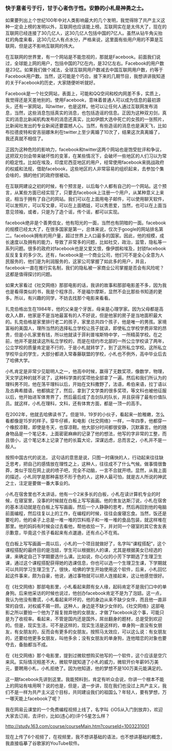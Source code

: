 ### 快于意者亏于行，甘于心者伤于性。安静的小札是神勇之士。
如果要列出上个世纪100年中对人类影响最大的几个发明，我觉得除了共产主义这种一定会上榜的发明以外，互联网也应该能上榜。互联网实在是太伟大了，现在的互联网已经连接了30几亿人，这30几亿人包括中国的7亿人。虽然从钻牛角尖抬杠的角度来看，这30几亿人有点水分，严格来说，这里面有些用户用的不算是互联网，但是这不影响互联网的伟大。

在互联网的世界里，有一个网站是不能忽视的，那就是Facebook。前面我们说过，全球能上网的用户，包括中国的7亿在内，是32亿左右。Facebook的用户数是23亿。如果我们做个减法，全球互联网用户数减去中国互联网用户数，约等于Facebook用户数。当然，这可能是个巧合。接下来的几期节目，我想讲讲我知道的关于Facebook的历史，大家随便听听就好。

Facebook是一个社交网站，表面上，可能和QQ空间和校内网差不多，实质上，我觉得还是天差地别的。使用Facebook，意味着普通人可以成为信息的最初源头，还有一家网站，叫twitter，也是这样。他可以让任何人通过互联网发布消息，当然，这些消息包括真实的消息，也包括造谣的信息。正因为这种双刃剑，真实的消息比新闻机构发布的消息还真实，比如伊朗大选中死亡的女孩的一张照片，比新闻社发出的专业新闻还要震撼人心。当然，有些造谣的消息也是满天飞，比如布拉德皮特和安吉丽娜朱利在twitter上至少离婚了10次了，结果这次真离婚了，我还真就不相信了。

正因为这种危险的影响力，facebook和twitter这两个网站也是饱受批评和争议，这把双刃剑会带来破坏性的变革，在某些情况下，会破坏一些地区的人们习以为常的稳定性。比如在埃及，印度尼西亚地区的用户，经常使用facebook来挑战政府的权威和法规，借助facebook，这些地区的人非常容易的组织起来，去参加个集会啥的，搞的他们的政府很被动。

在互联网建设之初的时候，有个预言是，以后每个人都有自己的一个网站。这个预言，从某些方面已经实现了，只要去facebook上注册一个用户，从某种意义上来说，相当于拥有了自己的网站。我们可以在上面用电子邮件，可以使用聊天软件，可以发照片，可以写文章，可以在上面晒娃，可以秀恩爱，当然，也可以在上面当意见领袖，或者，只是为了造个谣，传个谣，都可以实现。

facebook绝非是个善男信女，他有阳光的一面，当然也有阴暗的一面。facebook的规模已经太大了，在很多国家是第一，总体来说，仅次于google的网站排名第二。facebook拥有的用户量，超过世界上人口最多的国家。因此，他的规模，成长速度以及拥有的能力，导致了非常多的问题，比如社交，政治，监管，隐私等一系列问题。很多的政府对facebook也是又爱又恨，像伊朗和埃及，封锁facebook反反复复的多少次。还有，facebook是一个商业公司，他们可不是全心全意为人民服务的，他们是为利润服务的，这家公司掌握了如此多的用户，并且，facebook一直在推行实名制，我们的隐私被一家商业公司掌握是否会有风险呢？这都是值得探讨的问题。

如果大家看过《社交网络》那部电影的话，我讲的故事和那部电影差不多，因为我也是看得类似的书，我是个程序员，不是福尔摩斯，显然不会比那些书知道的更多。所以，有兴趣的同学，不妨去找那个电影来看看。

扎克伯格出生在1984年，他的父亲是个牙医，母亲是心理学家。因为父母都是高收入人群，他家是不是当地最富有的人不好说，但是他家的房子是当地面积最大的。扎克伯格是家里排行老二的孩子，家里总共四个孩子，他是唯一的男孩。家境富裕的美国人，理所当然的选择私立学校让孩子就读，即使私立学校学费非常的昂贵，但是小扎家里有钱，所以他就读于菲利普埃斯特中学，一所精英学校。在之前，他并不是就读这所私立学校的，而是在纽约市北部的一所公立学校读了两年，公立学校的质量肯定是不行的，于是小札就转学了，到了这所私立学校。这所私立学校毕业的学生，大部分都进入常春藤联盟的学校，小札也不例外，高中毕业后去了哈佛大学。

小札肯定是非常少见聪明人之一，他高中时候，赢得了无数奖项，像数学，物理，天文学这种的就不说了，这种科学类的奖项他全部拿了一遍。然后和我们所认为的理科男不同，他在荡平理科以后，开始在文科撒野了，法语，希伯来语，拉丁语以及古典希腊语，他都搞定了，然后，拿到了文学类的很多奖项，等文科也被他征服以后，他开始进军体育界了，然后最后成了击剑队的队长，并且获得了最有价值队员。就这样，小札在理科，文科，还有体育方面，都是一顶一的高手。

在2002年，他就去哈佛读书了。但是18，19岁的小伙子，看起来一脸稚嫩，怎么看都像是15岁的样子。穿牛仔裤，和电影《社交网络》一样，一年四季，他都穿一个橡胶凉鞋，即使是冬天，也穿凉鞋。他大部分时间都很安静，沉默寡言。他的随身物品是一个笔记本，上面密密麻麻的记录了他的想法，他写的字非常的工整，而且很小，这个笔记本上记录了他的长篇大论，深谋远虑，总而言之，小札并不是一般人。

按照中国古代的说法，
这句话的意思是说，只图一时痛快的人，行动起来往往缺乏思考，把自己的感情放在理性之上，这种人，往往成不了什么气候。做事情很鲁莽，类似于现在网上说的喷子吧，完全不动脑，一言不合就开喷。显然，从我上面的描述，小札同学是那种喜怒不形于色的人，这种人最可怕，就是古人所说的神武之士，注定是要做一番大事业的。

小札在宿舍里也不太讲话，他有一个2米多长的白板，小札在读计算机专业的时候，在寝室里，没事的时候就在白板上写写画画。他的舍友达斯汀说，小札在宿舍的基本活动就是在白板上写写画画，然后一个人静静的思考，然后再回到他的电脑前面编程，然后往复以上的工作，在编程的时候，往往会废寝忘食。当然，饭还是要吃的，他的桌子上总是一堆一堆的饮料瓶子和一堆一堆的食品包装，就这样堆在那里。他的妈妈有时候会过去看他，帮他收拾一下，并对同一个寝室的其它舍友表示歉意，毕竟这个孩子看起来有点邋遢，还有点心不在焉。

在白板上写写画画一周以后，小札的一个项目就做好了，名字叫“课程搭配”，这个课程搭配的最终目的是泡妞，学生可以根据别人的课，尤其是根据美女已经选的课，来确定自己下学期要选什么课。比如说，你心仪的小芳下学期选了生理卫生课，通过这个课程搭配获得她的选课信息，你也可以选一个生理卫生课，下学期就可以共同学习生理卫生了。很快，哈佛的学生开始使用这个软件，后来，小札回忆起这件事来，颇为自豪，他说，通过事物就可以把人连接起来，这让他感觉很好。

在《社交网络》那部电影里，小札看起来颇有女人缘，起码肯定不是我们口中的单身狗。后来他采访的时候也说过，他创办facebook肯定不是为了泡妞。这一点，我认为他没有撒谎，小札看起来坏坏的，他的身边从来不缺少女伴，而且他一直非常的自信，对权威不屑一顾。这种人，身边是不缺少女伴的。《社交网络》这部电影之所以要拍一个他为了报复抛弃他的女朋友，才做了facebook这个事，可能只是为了收视率。看起来，不管是国内还是国外，屌丝翻身的题材，总是受到欢迎的。但是，现实生活，可不是这样的，现实生活是这样的，单身狗一直没有女朋友，有女朋友的，反而会有更多的女朋友。按照马太效应，可以这么说：有女朋友的，还要给他更多女朋友，叫他多余；没有女朋友的单身狗，连他暗恋的对象也要夺去，备胎都当不成。

在《社交网络》那个电影里，提到过微软想购买他写的一个软件，这个应该是空穴来风。实际情况相差不大，微软早就知道了小札的威力，微软开价年薪95万美元，要聘用小札，小札拒绝了。因为他知道，他的梦想不是100万美元能满足的。

这一期facebook先讲到这里。我能预料到，肯定有听众会说，你讲一个根本不能上的网站有啥用啊？说的也是，但是，退一步讲，现在我们也没过上共产主义，我们不是一样为共产主义这个目标，共同建设我们的祖国么？年轻人，要有梦想，万一哪天能上facebook了呢？


我在网易云课堂的一个免费编程视频上线了，名字叫《iOS从入门到放弃》，欢迎大家去订阅，去评价，比如(违心的)评个5星怎么样？

http://study.163.com/course/courseMain.htm?courseId=1003231001

现在上传了6个视频了，在视频里，我不想讲基础的语法，也不想讲基础的概念，我直接临摹了谷歌家的YouTube软件。
